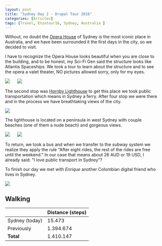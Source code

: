 ```yaml
---
layout: post
title: "Sydney Day 2 - Drupal Tour 2016"
categories: [Articles]
tags: [Travel, Enzotour16, Sydney, Australia ]
---
```

Without, no doubt the [Opera House](https://en.wikipedia.org/wiki/Sydney_Opera_House) of Sydney is the most iconic place in Australia, and we have been surrounded it the first days in the city, so we decided to visit.

I have to recognize the Opera House looks beautiful when you are close to the building, and to be honest, my Sci-Fi Gen said the structure looks like Atlantis Spaceships. We took a tour to learn about the structure and to see the opera a valet theater, NO pictures allowed sorry, only for my eyes.

<img style="margin-right: 20px;" src="{{site.url }}/assets/img/opera-house-1.jpg"/>

<img style="margin-right: 20px;" src="{{site.url }}/assets/img/opera-house-2.jpg"/>

The second stop was [Hornby Lighthouse](https://en.wikipedia.org/wiki/Hornby_Lighthouse) to get this place we took public transportation which means in Sydney a ferry. After four stop we were there and in the process we have breathtaking views of the city.

<img style="margin-right: 20px;" src="{{site.url }}/assets/img/sydney-ferry.jpg"/>

The lighthouse is located on a peninsula in west Sydney with couple beaches (one of them a nude beach) and gorgeous views.

<img style="margin-right: 20px;" src="{{site.url }}/assets/img/hornby-lighthouse-1.jpg"/>

<img style="margin-right: 20px;" src="{{site.url }}/assets/img/hornby-lighthouse-2.jpg"/>


To return, we took a bus and when we transfer to the subway system we realize they apply the rule "After eight rides, the rest of the rides are free until the weekend." In our case that means about 26 AUD or 19 USD, I already said: "I love public transport in Sydney"?

To finish our day we met with *Enrique* another Colombian digital friend who lives in Sydney.

<img style="margin-right: 20px;" src="{{site.url }}/assets/img/kike-dinner.jpg"/>

## Walking
|  | Distance (steps) |
|---|---|
| Sydney (today) | 15.473  |
| Previously  | 1.394.674 |
| **Total**  | 1.410.147 |
